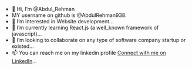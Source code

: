 - 👋 Hi, I’m @Abdul_Rehman
- MY username on github is @AbdulRehman938.
- 👀 I’m interested in Website development...
- 🌱 I’m currently learning React.js (a well_known framework of javascript)...
- 💞️ I’m looking to collaborate on any  type of software company startup or existed...
- 📫 You can reach me on my linkedin profile [Connect with me on LinkedIn](www.linkedin.com/in/abdul-rehman-50a117342)...
